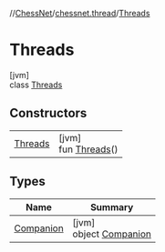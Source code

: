 //[ChessNet](../../../index.md)/[chessnet.thread](../index.md)/[Threads](index.md)

# Threads

[jvm]\
class [Threads](index.md)

## Constructors

| | |
|---|---|
| [Threads](-threads.md) | [jvm]<br>fun [Threads](-threads.md)() |

## Types

| Name | Summary |
|---|---|
| [Companion](-companion/index.md) | [jvm]<br>object [Companion](-companion/index.md) |
